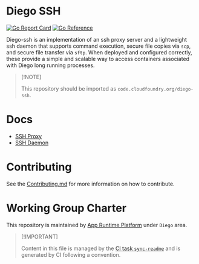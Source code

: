 # Diego SSH

[![Go Report
Card](https://goreportcard.com/badge/code.cloudfoundry.org/diego-ssh)](https://goreportcard.com/report/code.cloudfoundry.org/diego-ssh)
[![Go
Reference](https://pkg.go.dev/badge/code.cloudfoundry.org/diego-ssh.svg)](https://pkg.go.dev/code.cloudfoundry.org/diego-ssh)

Diego-ssh is an implementation of an ssh proxy server and a lightweight
ssh daemon that supports command execution, secure file copies via
`scp`, and secure file transfer via `sftp`. When deployed and configured
correctly, these provide a simple and scalable way to access containers
associated with Diego long running processes.

> \[!NOTE\]
>
> This repository should be imported as
> `code.cloudfoundry.org/diego-ssh`.

# Docs

-   [SSH Proxy](./docs/010-proxy.md)
-   [SSH Daemon](./docs/020-ssh-daemon.md)

# Contributing

See the [Contributing.md](./.github/CONTRIBUTING.md) for more
information on how to contribute.

# Working Group Charter

This repository is maintained by [App Runtime
Platform](https://github.com/cloudfoundry/community/blob/main/toc/working-groups/app-runtime-platform.md)
under `Diego` area.

> \[!IMPORTANT\]
>
> Content in this file is managed by the [CI task
> `sync-readme`](https://github.com/cloudfoundry/wg-app-platform-runtime-ci/blob/main/shared/tasks/sync-readme/metadata.yml)
> and is generated by CI following a convention.
